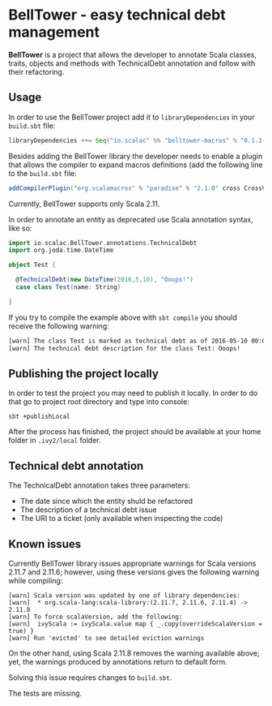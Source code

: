 # BellTower - easy technical debt management

**BellTower** is a project that allows the developer to annotate Scala classes, traits, objects and methods with TechnicalDebt
annotation and follow with their refactoring.

## Usage

In order to use the BellTower project add it to `libraryDependencies` in your `build.sbt` file:

```sbt
libraryDependencies ++= Seq("io.scalac" %% "belltower-macros" % "0.1.1-SNAPSHOT")
```

Besides adding the BellTower library the developer needs to enable a plugin that allows the compiler to expand macros definitions
(add the following line to the `build.sbt` file:

```sbt
addCompilerPlugin("org.scalamacros" % "paradise" % "2.1.0" cross CrossVersion.full)
```

Currently, BellTower supports only Scala 2.11.

In order to annotate an entity as deprecated use Scala annotation syntax, like so:

```scala
import io.scalac.BellTower.annotations.TechnicalDebt
import org.joda.time.DateTime

object Test {

  @TechnicalDebt(new DateTime(2016,5,10), "Ooops!")
  case class Test(name: String)

}
```

If you try to compile the example above with `sbt compile` you should receive the following warning:

```bash
[warn] The class Test is marked as technical debt as of 2016-05-10 00:00. Please, reconsider refactoring it.
[warn] The technical debt description for the class Test: Ooops!
```

## Publishing the project locally

In order to test the project you may need to publish it locally. In order to do that go to project root directory and type into console:

```
sbt +publishLocal
```

After the process has finished, the project should be available at your home folder in `.ivy2/local` folder.

## Technical debt annotation

The TechnicalDebt annotation takes three parameters:
- The date since which the entity shuld be refactored
- The description of a technical debt issue
- The URI to a ticket (only available when inspecting the code)

## Known issues

Currently BellTower library issues appropriate warnings for Scala versions 2.11.7 and 2.11.6; however, using these versions
gives the following warning while compiling:

```
[warn] Scala version was updated by one of library dependencies:
[warn]  * org.scala-lang:scala-library:(2.11.7, 2.11.6, 2.11.4) -> 2.11.8
[warn] To force scalaVersion, add the following:
[warn]  ivyScala := ivyScala.value map { _.copy(overrideScalaVersion = true) }
[warn] Run 'evicted' to see detailed eviction warnings
```

On the other hand, using Scala 2.11.8 removes the warning available above; yet, the warnings produced by annotations return
to default form.

Solving this issue requires changes to `build.sbt`.

The tests are missing.